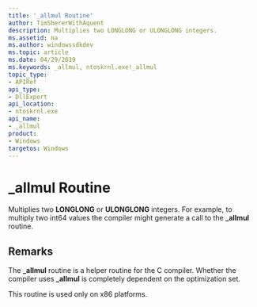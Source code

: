 ```yaml
---
title: '_allmul Routine'
author: TimShererWithAquent
description: Multiplies two LONGLONG or ULONGLONG integers.
ms.assetid: na
ms.author: windowssdkdev
ms.topic: article
ms.date: 04/29/2019
ms.keywords: _allmul, ntoskrnl.exe!_allmul
topic_type: 
- APIRef
api_type: 
- DllExport
api_location: 
- ntoskrnl.exe
api_name: 
- _allmul
product: 
- Windows
targetos: Windows
---
```


# \_allmul Routine

Multiplies two **LONGLONG** or **ULONGLONG** integers.
For example, to multiply two int64 values the compiler might generate a call to the **\_allmul** routine.

## Remarks

The **\_allmul** routine is a helper routine for the C compiler.
Whether the compiler uses **\_allmul** is completely dependent on the optimization set.

This routine is used only on x86 platforms.
